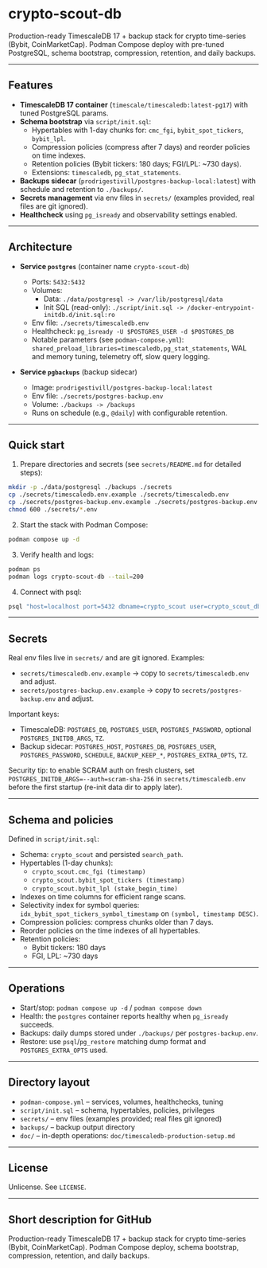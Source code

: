 # crypto-scout-db

Production-ready TimescaleDB 17 + backup stack for crypto time-series (Bybit, CoinMarketCap). Podman Compose deploy with
pre-tuned PostgreSQL, schema bootstrap, compression, retention, and daily backups.

---

## Features

- **TimescaleDB 17 container** (`timescale/timescaledb:latest-pg17`) with tuned PostgreSQL params.
- **Schema bootstrap** via `script/init.sql`:
    - Hypertables with 1-day chunks for: `cmc_fgi`, `bybit_spot_tickers`, `bybit_lpl`.
    - Compression policies (compress after 7 days) and reorder policies on time indexes.
    - Retention policies (Bybit tickers: 180 days; FGI/LPL: ~730 days).
    - Extensions: `timescaledb`, `pg_stat_statements`.
- **Backups sidecar** (`prodrigestivill/postgres-backup-local:latest`) with schedule and retention to `./backups/`.
- **Secrets management** via env files in `secrets/` (examples provided, real files are git ignored).
- **Healthcheck** using `pg_isready` and observability settings enabled.

---

## Architecture

- **Service `postgres`** (container name `crypto-scout-db`)
    - Ports: `5432:5432`
    - Volumes:
        - Data: `./data/postgresql -> /var/lib/postgresql/data`
        - Init SQL (read-only): `./script/init.sql -> /docker-entrypoint-initdb.d/init.sql:ro`
    - Env file: `./secrets/timescaledb.env`
    - Healthcheck: `pg_isready -U $POSTGRES_USER -d $POSTGRES_DB`
    - Notable parameters (see `podman-compose.yml`): `shared_preload_libraries=timescaledb,pg_stat_statements`, WAL and
      memory tuning, telemetry off, slow query logging.

- **Service `pgbackups`** (backup sidecar)
    - Image: `prodrigestivill/postgres-backup-local:latest`
    - Env file: `./secrets/postgres-backup.env`
    - Volume: `./backups -> /backups`
    - Runs on schedule (e.g., `@daily`) with configurable retention.

---

## Quick start

1. Prepare directories and secrets (see `secrets/README.md` for detailed steps):

```bash
mkdir -p ./data/postgresql ./backups ./secrets
cp ./secrets/timescaledb.env.example ./secrets/timescaledb.env
cp ./secrets/postgres-backup.env.example ./secrets/postgres-backup.env
chmod 600 ./secrets/*.env
```

2. Start the stack with Podman Compose:

```bash
podman compose up -d
```

3. Verify health and logs:

```bash
podman ps
podman logs crypto-scout-db --tail=200
```

4. Connect with psql:

```bash
psql "host=localhost port=5432 dbname=crypto_scout user=crypto_scout_db"
```

---

## Secrets

Real env files live in `secrets/` and are git ignored. Examples:

- `secrets/timescaledb.env.example` → copy to `secrets/timescaledb.env` and adjust.
- `secrets/postgres-backup.env.example` → copy to `secrets/postgres-backup.env` and adjust.

Important keys:

- TimescaleDB: `POSTGRES_DB`, `POSTGRES_USER`, `POSTGRES_PASSWORD`, optional `POSTGRES_INITDB_ARGS`, `TZ`.
- Backup sidecar: `POSTGRES_HOST`, `POSTGRES_DB`, `POSTGRES_USER`, `POSTGRES_PASSWORD`, `SCHEDULE`, `BACKUP_KEEP_*`,
  `POSTGRES_EXTRA_OPTS`, `TZ`.

Security tip: to enable SCRAM auth on fresh clusters, set `POSTGRES_INITDB_ARGS=--auth=scram-sha-256` in
`secrets/timescaledb.env` before the first startup (re-init data dir to apply later).

---

## Schema and policies

Defined in `script/init.sql`:

- Schema: `crypto_scout` and persisted `search_path`.
- Hypertables (1-day chunks):
    - `crypto_scout.cmc_fgi (timestamp)`
    - `crypto_scout.bybit_spot_tickers (timestamp)`
    - `crypto_scout.bybit_lpl (stake_begin_time)`
- Indexes on time columns for efficient range scans.
- Selectivity index for symbol queries: `idx_bybit_spot_tickers_symbol_timestamp` on `(symbol, timestamp DESC)`.
- Compression policies: compress chunks older than 7 days.
- Reorder policies on the time indexes of all hypertables.
- Retention policies:
    - Bybit tickers: 180 days
    - FGI, LPL: ~730 days

---

## Operations

- Start/stop: `podman compose up -d` / `podman compose down`
- Health: the `postgres` container reports healthy when `pg_isready` succeeds.
- Backups: daily dumps stored under `./backups/` per `postgres-backup.env`.
- Restore: use `psql`/`pg_restore` matching dump format and `POSTGRES_EXTRA_OPTS` used.

---

## Directory layout

- `podman-compose.yml` – services, volumes, healthchecks, tuning
- `script/init.sql` – schema, hypertables, policies, privileges
- `secrets/` – env files (examples provided; real files git ignored)
- `backups/` – backup output directory
- `doc/` – in-depth operations: `doc/timescaledb-production-setup.md`

---

## License

Unlicense. See `LICENSE`.

---

## Short description for GitHub

Production-ready TimescaleDB 17 + backup stack for crypto time-series (Bybit, CoinMarketCap). Podman Compose deploy,
schema bootstrap, compression, retention, and daily backups.